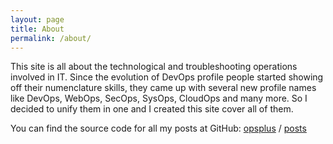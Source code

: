 ```yaml
---
layout: page
title: About
permalink: /about/
---
```

This site is all about the technological and troubleshooting operations involved in IT.
Since the evolution of DevOps profile people started showing off their numenclature skills, they came up with several new profile names like DevOps, WebOps, SecOps, SysOps, CloudOps and many more. So I decided to unify them in one and I created this site cover all of them.

You can find the source code for all my posts at GitHub:
[opsplus][opsplus-organization] /
[posts](https://github.com/opsplus/opsplus.github.io/tree/master/_posts)

[opsplus-organization]: https://github.com/opsplus
